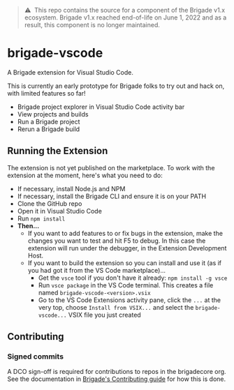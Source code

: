 > ⚠️&nbsp;&nbsp;This repo contains the source for a component of the Brigade
> v1.x ecosystem. Brigade v1.x reached end-of-life on June 1, 2022 and as a
> result, this component is no longer maintained.

# brigade-vscode

A Brigade extension for Visual Studio Code.

This is currently an early prototype for Brigade folks to try out and hack on, with limited features so far!

* Brigade project explorer in Visual Studio Code activity bar
* View projects and builds
* Run a Brigade project
* Rerun a Brigade build

## Running the Extension

The extension is not yet published on the marketplace.  To work with the extension at the moment, here's what you need to do:

* If necessary, install Node.js and NPM
* If necessary, install the Brigade CLI and ensure it is on your PATH
* Clone the GitHub repo
* Open it in Visual Studio Code
* Run `npm install`
* **Then...**
  * If you want to add features to or fix bugs in the extension, make the changes you want to test and hit F5 to debug.
    In this case the extension will run under the debugger, in the Extension Development Host.
  * If you want to build the extension so you can install and use it (as if you had got it from the VS Code marketplace)...
    * Get the `vsce` tool if you don't have it already: `npm install -g vsce`
    * Run `vsce package` in the VS Code terminal. This creates a file named `brigade-vscode-<version>.vsix`
    * Go to the VS Code Extensions activity pane, click the `...` at the very top, choose `Install from VSIX...` and
      select the `brigade-vscode...` VSIX file you just created

## Contributing

### Signed commits

A DCO sign-off is required for contributions to repos in the brigadecore org. See the documentation in
[Brigade's Contributing guide](https://github.com/brigadecore/brigade/blob/master/CONTRIBUTING.md#signed-commits)
for how this is done.